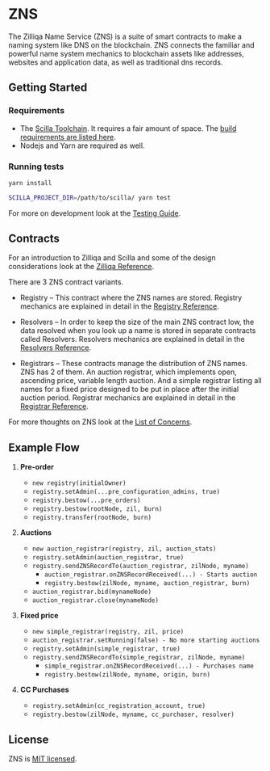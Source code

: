 # ZNS

The Zilliqa Name Service (ZNS) is a suite of smart contracts to make a naming
system like DNS on the blockchain. ZNS connects the familiar and powerful name
system mechanics to blockchain assets like addresses, websites and application
data, as well as traditional dns records.

## Getting Started

### Requirements

- The [Scilla Toolchain](https://github.com/Zilliqa/scilla). It requires a fair
  amount of space. The
  [build requirements are listed here](https://github.com/Zilliqa/scilla/blob/master/INSTALL.md).
- Nodejs and Yarn are required as well.

### Running tests

```sh
yarn install

SCILLA_PROJECT_DIR=/path/to/scilla/ yarn test
```

For more on development look at the [Testing Guide](./TESTING.md).

## Contracts

For an introduction to Zilliqa and Scilla and some of the design considerations
look at the [Zilliqa Reference](./ZILLIQA.md).

There are 3 ZNS contract variants.

- Registry – This contract where the ZNS names are stored. Registry mechanics
  are explained in detail in the [Registry Reference](./REGISTRY.md).

- Resolvers – In order to keep the size of the main ZNS contract low, the data
  resolved when you look up a name is stored in separate contracts called
  Resolvers. Resolvers mechanics are explained in detail in the
  [Resolvers Reference](./RESOLVERS.md).

- Registrars – These contracts manage the distribution of ZNS names. ZNS has 2
  of them. An auction registrar, which implements open, ascending price,
  variable length auction. And a simple registrar listing all names for a fixed
  price designed to be put in place after the initial auction period. Registrar
  mechanics are explained in detail in the
  [Registrar Reference](./REGISTRAR.md).

For more thoughts on ZNS look at the [List of Concerns](./CONCERNS.md).

## Example Flow

1. **Pre-order**

   - `new registry(initialOwner)`
   - `registry.setAdmin(...pre_configuration_admins, true)`
   - `registry.bestow(...pre_orders)`
   - `registry.bestow(rootNode, zil, burn)`
   - `registry.transfer(rootNode, burn)`

2. **Auctions**

   - `new auction_registrar(registry, zil, auction_stats)`
   - `registry.setAdmin(auction_registrar, true)`
   - `registry.sendZNSRecordTo(auction_registrar, zilNode, myname)`
     - `auction_registrar.onZNSRecordReceived(...) - Starts auction`
     - `registry.bestow(zilNode, myname, auction_registrar, burn)`
   - `auction_registrar.bid(mynameNode)`
   - `auction_registrar.close(mynameNode)`

3. **Fixed price**

   - `new simple_registrar(registry, zil, price)`
   - `auction_registrar.setRunning(false) - No more starting auctions`
   - `registry.setAdmin(simple_registrar, true)`
   - `registry.sendZNSRecordTo(simple_registrar, zilNode, myname)`
     - `simple_registrar.onZNSRecordReceived(...) - Purchases name`
     - `registry.bestow(zilNode, myname, origin, burn)`

4. **CC Purchases**

   - `registry.setAdmin(cc_registration_account, true)`
   - `registry.bestow(zilNode, myname, cc_purchaser, resolver)`

## License

ZNS is [MIT licensed](./LICENSE).
